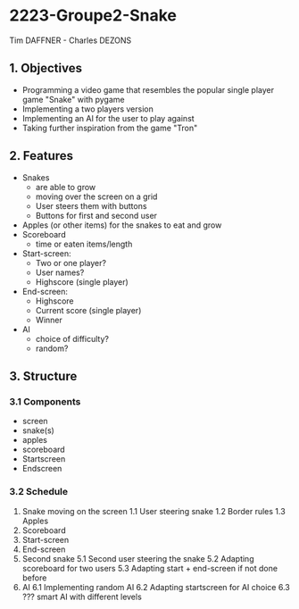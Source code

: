 # 2223-Groupe2-Snake

Tim DAFFNER - Charles DEZONS

## 1. Objectives
- Programming a video game that resembles the popular single player game "Snake" with pygame
- Implementing a two players version
- Implementing an AI for the user to play against
- Taking further inspiration from the game "Tron"

## 2. Features
- Snakes
  - are able to grow
  - moving over the screen on a grid
  - User steers them with buttons
  - Buttons for first and second user
- Apples (or other items) for the snakes to eat and grow
- Scoreboard
  - time or eaten items/length
- Start-screen:
  - Two or one player?
  - User names?
  - Highscore (single player)
- End-screen:
  - Highscore
  - Current score (single player)
  - Winner
- AI
  - choice of difficulty?
  - random?

## 3. Structure
### 3.1 Components
- screen
- snake(s)
- apples
- scoreboard
- Startscreen
- Endscreen

### 3.2 Schedule
1. Snake moving on the screen
  1.1 User steering snake
  1.2 Border rules
  1.3 Apples
2. Scoreboard
3. Start-screen
4. End-screen
5. Second snake
  5.1 Second user steering the snake
  5.2 Adapting scoreboard for two users
  5.3 Adapting start + end-screen if not done before
6. AI
  6.1 Implementing random AI
  6.2 Adapting startscreen for AI choice
  6.3 ??? smart AI with different levels
